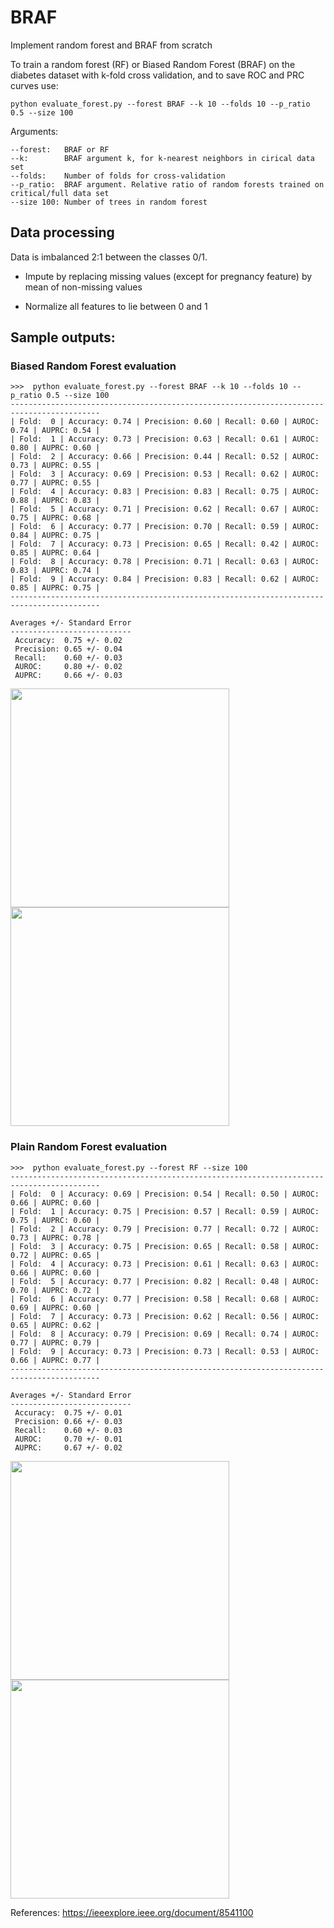 # BRAF
Implement random forest and BRAF from scratch


To train a random forest (RF) or Biased Random Forest (BRAF) on the diabetes dataset with k-fold cross validation, and to save ROC and PRC curves use:

```python evaluate_forest.py --forest BRAF --k 10 --folds 10 --p_ratio 0.5 --size 100```

Arguments:

```
--forest:   BRAF or RF
--k:        BRAF argument k, for k-nearest neighbors in cirical data set
--folds:    Number of folds for cross-validation
--p_ratio:  BRAF argument. Relative ratio of random forests trained on critical/full data set
--size 100: Number of trees in random forest
```

## Data processing

Data is imbalanced 2:1 between the classes 0/1.

- Impute by replacing missing values (except for pregnancy feature) by mean of non-missing values

- Normalize all features to lie between 0 and 1

## Sample outputs:

### Biased Random Forest evaluation
```
>>>  python evaluate_forest.py --forest BRAF --k 10 --folds 10 --p_ratio 0.5 --size 100
------------------------------------------------------------------------------------------
| Fold:  0 | Accuracy: 0.74 | Precision: 0.60 | Recall: 0.60 | AUROC: 0.74 | AUPRC: 0.54 |
| Fold:  1 | Accuracy: 0.73 | Precision: 0.63 | Recall: 0.61 | AUROC: 0.80 | AUPRC: 0.60 |
| Fold:  2 | Accuracy: 0.66 | Precision: 0.44 | Recall: 0.52 | AUROC: 0.73 | AUPRC: 0.55 |
| Fold:  3 | Accuracy: 0.69 | Precision: 0.53 | Recall: 0.62 | AUROC: 0.77 | AUPRC: 0.55 |
| Fold:  4 | Accuracy: 0.83 | Precision: 0.83 | Recall: 0.75 | AUROC: 0.88 | AUPRC: 0.83 |
| Fold:  5 | Accuracy: 0.71 | Precision: 0.62 | Recall: 0.67 | AUROC: 0.75 | AUPRC: 0.68 |
| Fold:  6 | Accuracy: 0.77 | Precision: 0.70 | Recall: 0.59 | AUROC: 0.84 | AUPRC: 0.75 |
| Fold:  7 | Accuracy: 0.73 | Precision: 0.65 | Recall: 0.42 | AUROC: 0.85 | AUPRC: 0.64 |
| Fold:  8 | Accuracy: 0.78 | Precision: 0.71 | Recall: 0.63 | AUROC: 0.83 | AUPRC: 0.74 |
| Fold:  9 | Accuracy: 0.84 | Precision: 0.83 | Recall: 0.62 | AUROC: 0.85 | AUPRC: 0.75 |
------------------------------------------------------------------------------------------

Averages +/- Standard Error
---------------------------
 Accuracy:  0.75 +/- 0.02
 Precision: 0.65 +/- 0.04
 Recall:    0.60 +/- 0.03
 AUROC:     0.80 +/- 0.02
 AUPRC:     0.66 +/- 0.03

```
<p align="left">
<img src=./data/BRAF_prc_fold9.png width="350"/><img src=./data/BRAF_roc_fold9.png width="350"/>
</p>


### Plain Random Forest evaluation
```
>>>  python evaluate_forest.py --forest RF --size 100
------------------------------------------------------------------------------------------
| Fold:  0 | Accuracy: 0.69 | Precision: 0.54 | Recall: 0.50 | AUROC: 0.66 | AUPRC: 0.60 |
| Fold:  1 | Accuracy: 0.75 | Precision: 0.57 | Recall: 0.59 | AUROC: 0.75 | AUPRC: 0.60 |
| Fold:  2 | Accuracy: 0.79 | Precision: 0.77 | Recall: 0.72 | AUROC: 0.73 | AUPRC: 0.78 |
| Fold:  3 | Accuracy: 0.75 | Precision: 0.65 | Recall: 0.58 | AUROC: 0.72 | AUPRC: 0.65 |
| Fold:  4 | Accuracy: 0.73 | Precision: 0.61 | Recall: 0.63 | AUROC: 0.66 | AUPRC: 0.60 |
| Fold:  5 | Accuracy: 0.77 | Precision: 0.82 | Recall: 0.48 | AUROC: 0.70 | AUPRC: 0.72 |
| Fold:  6 | Accuracy: 0.77 | Precision: 0.58 | Recall: 0.68 | AUROC: 0.69 | AUPRC: 0.60 |
| Fold:  7 | Accuracy: 0.73 | Precision: 0.62 | Recall: 0.56 | AUROC: 0.65 | AUPRC: 0.62 |
| Fold:  8 | Accuracy: 0.79 | Precision: 0.69 | Recall: 0.74 | AUROC: 0.77 | AUPRC: 0.79 |
| Fold:  9 | Accuracy: 0.73 | Precision: 0.73 | Recall: 0.53 | AUROC: 0.66 | AUPRC: 0.77 |
------------------------------------------------------------------------------------------

Averages +/- Standard Error
---------------------------
 Accuracy:  0.75 +/- 0.01
 Precision: 0.66 +/- 0.03
 Recall:    0.60 +/- 0.03
 AUROC:     0.70 +/- 0.01
 AUPRC:     0.67 +/- 0.02
 ```
<p align="left">
<img src=./data/RF_prc_fold9.png width="350"/><img src=./data/RF_roc_fold9.png width="350"/>
</p>


References:
https://ieeexplore.ieee.org/document/8541100
